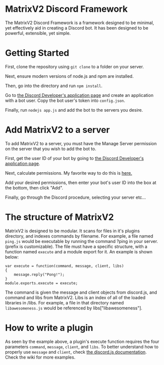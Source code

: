 # MatrixV2 Discord Framework

The MatrixV2 Discord Framework is a framework designed to be minimal, yet effectively aid in creating a Discord bot. It has been designed to be powerful, extensible, yet simple.

# Getting Started

First, clone the repository using `git clone` to a folder on your server.

Next, ensure modern versions of node.js and npm are installed.

Then, go into the directory and run `npm install`.

Go to [the Discord Developer's application page](https://discordapp.com/developers/applications/me) and create an application with a bot user. Copy the bot user's token into `config.json`.

Finally, run `nodejs app.js` and add the bot to the servers you desire.

# Add MatrixV2 to a server

To add MatrixV2 to a server, you must have the Manage Server permission on the server that you wish to add the bot to.

First, get the user ID of your bot by going to [the Discord Developer's application page](https://discordapp.com/developers/applications/me).

Next, calculate permissions. My favorite way to do this is [here.](https://finitereality.github.io/permissions-calculator/)

Add your desired permissions, then enter your bot's user ID into the box at the bottom, then click "Add".

Finally, go through the Discord procedure, selecting your server etc...

# The structure of MatrixV2

MatrixV2 is designed to be modular. It scans for files in it's plugins directory, and indexes commands by filename. For example, a file named `ping.js` would be executable by running the command ?ping in your server. (prefix is customizable). The file must have a specific structure, with a function named `execute` and a module export for it. An example is shown below:

```
var execute = function(command, message, client, libs)
{
    message.reply("Pong!");
}
module.exports.execute = execute;
```

The command is given the message and client objects from discord.js, and command and libs from MatrixV2. Libs is an index of all of the loaded libraries in /libs. For example, a file in that directory named `libawesomeness.js` would be referenced by libs["libawesomeness"].

# How to write a plugin

As seen by the example above, a plugin's execute function requires the four parameters `command`, `message`, `client`, and `libs`. To better understand how to properly use `message` and `client`, check [the discord.js documentation](discord.js.org).
Check the wiki for more examples.
